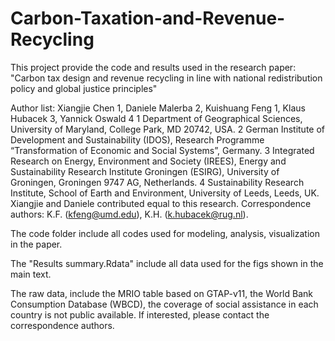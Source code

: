 # Carbon-Taxation-and-Revenue-Recycling

This project provide the code and results used in the research paper: "Carbon tax design and revenue recycling in line with national redistribution policy and global justice principles"

Author list:
Xiangjie Chen 1, Daniele Malerba 2,  Kuishuang Feng 1, Klaus Hubacek 3, Yannick Oswald 4
1 Department of Geographical Sciences, University of Maryland, College Park, MD 20742, USA. 2 German Institute of Development and Sustainability (IDOS), Research Programme “Transformation of Economic and Social Systems”, Germany. 3 Integrated Research on Energy, Environment and Society (IREES), Energy and Sustainability Research Institute Groningen (ESIRG), University of Groningen, Groningen 9747 AG, Netherlands. 4 Sustainability Research Institute, School of Earth and Environment, University of Leeds, Leeds, UK. Xiangjie and Daniele contributed equal to this research. Correspondence authors: K.F. (kfeng@umd.edu), K.H. (k.hubacek@rug.nl).

The code folder include all codes used for modeling, analysis, visualization in the paper.

The "Results summary.Rdata" include all data used for the figs shown in the main text.

The raw data, include the MRIO table based on GTAP-v11, the World Bank Consumption Database (WBCD), the coverage of social assistance in each country is not public available. If interested, please contact the correspondence authors.
